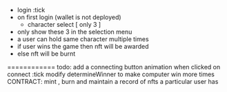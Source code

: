 - login :tick
- on first login (wallet is not deployed)
	- character select [ only 3 ] 
- only show these 3 in the selection menu
- a user can hold same character multiple times
- if user wins the game then nft will be awarded 
- else nft will be burnt

============
todo: 
    add a connecting button animation when clicked on connect :tick
    modify determineWinner to make computer win more times
    CONTRACT:
        mint , burn and maintain a record of nfts a particular user has 
        
